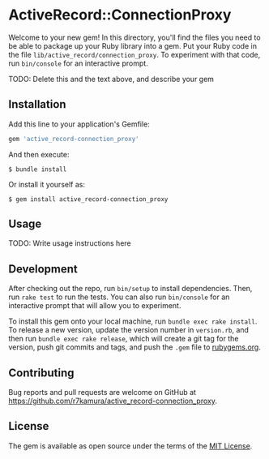 # ActiveRecord::ConnectionProxy

Welcome to your new gem! In this directory, you'll find the files you need to be able to package up your Ruby library into a gem. Put your Ruby code in the file `lib/active_record/connection_proxy`. To experiment with that code, run `bin/console` for an interactive prompt.

TODO: Delete this and the text above, and describe your gem

## Installation

Add this line to your application's Gemfile:

```ruby
gem 'active_record-connection_proxy'
```

And then execute:

    $ bundle install

Or install it yourself as:

    $ gem install active_record-connection_proxy

## Usage

TODO: Write usage instructions here

## Development

After checking out the repo, run `bin/setup` to install dependencies. Then, run `rake test` to run the tests. You can also run `bin/console` for an interactive prompt that will allow you to experiment.

To install this gem onto your local machine, run `bundle exec rake install`. To release a new version, update the version number in `version.rb`, and then run `bundle exec rake release`, which will create a git tag for the version, push git commits and tags, and push the `.gem` file to [rubygems.org](https://rubygems.org).

## Contributing

Bug reports and pull requests are welcome on GitHub at https://github.com/r7kamura/active_record-connection_proxy.


## License

The gem is available as open source under the terms of the [MIT License](https://opensource.org/licenses/MIT).
